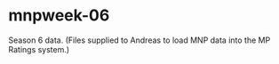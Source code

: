 # mnpweek-06
Season 6 data. (Files supplied to Andreas to load MNP data into the MP Ratings system.)
